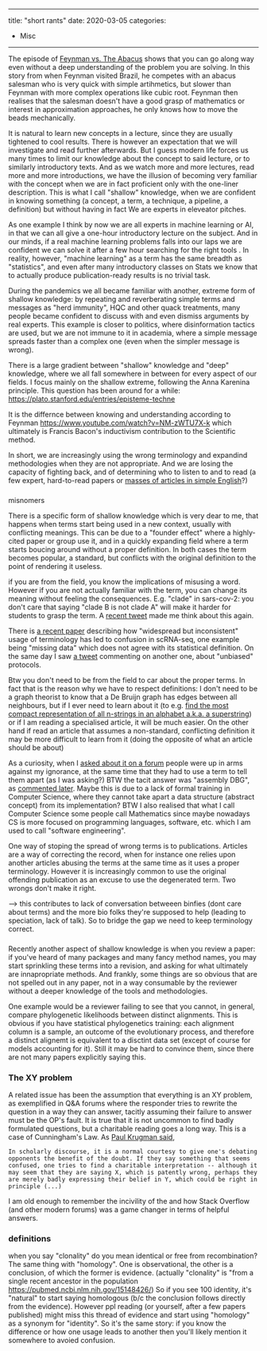 
---
title: "short rants"
date: 2020-03-05
categories:
  - Misc
---

The episode of [Feynman vs. The Abacus](https://www.ee.ryerson.ca/~elf/abacus/feynman.html) shows that you can go along
way even without a deep understanding of the problem you are solving.
In this story from when Feynman visited Brazil, he competes with an abacus salesman who is very quick with simple artihmetics, 
but slower than Feynman with more complex operations like cubic root.
Feynman then realises that the salesman doesn't have a good grasp of mathematics or interest in approximation approaches, he
only knows how to move the beads mechanically.


It is natural to learn new concepts in a lecture, since they are usually tightened to cool results. 
There is however an expectation that we will investigate and read further afterwards. 
But I guess modern life forces us many times to limit our knowledge about the concept to said lecture, or to similarly
introductory texts.
And as we watch more and more lectures, read more and more introductions, we have the illusion of becoming very familiar 
with the concept when we are in fact proficient only with the one-liner description.
This is what I call "shallow" knowledge, when we are confident in knowing something (a concept, a term, a technique, a
pipeline, a definition) but without having in fact 
We are experts in eleveator pitches. 

As one example I think by now we are all experts in machine 
learning or AI, in that we can all give a one-hour introductory lecture on the subject. And in our minds, if a real
machine learning problems falls into our laps we are confident we can solve it after a few hour searching for the right
tools . In reality, however, "machine learning" as a term has the same breadth as "statistics", and even after many
introductory classes on Stats we know that to actually produce publication-ready results is no trivial task.

During the pandemics we all became familiar with another, extreme form of shallow knowledge: by repeating and reverberating simple terms and 
messages as "herd immunity", HQC and other quack treatments, many people became confident to discuss with and even
dismiss arguments by real experts. 
This example is closer to politics, where disinformation tactics are used, but we are not immune to it in academia,
where a simple message spreads faster than a complex one (even when the simpler message is wrong). 

There is a large gradient between "shallow" knowledge and "deep" knowledge, where we all fall somewhere in between for
every aspect of our fields. 
I focus mainly on the shallow extreme, following the Anna Karenina principle.
This question has been around for a while: https://plato.stanford.edu/entries/episteme-techne

It is the differnce between knowing and understanding according to Feynman https://www.youtube.com/watch?v=NM-zWTU7X-k
which ultimately is Francis Bacon's inductivism contribution to the Scientific method.


In short, we are increasingly using the wrong terminology and expandind methodologies when they are not appropriate.
And we are losing the capacity of fighting back, and of determining who to listen to and to read (a few expert,
hard-to-read papers or [masses of articles in simple English](https://royalsocietypublishing.org/doi/10.1098/rspb.2020.2581)?)

###

misnomers

There is a specific form of shallow knowledge which is very dear to me, that happens when terms start being used in a
new context, usually with conflicting meanings.
This can be due to a "founder effect" where a highly-cited paper or group use it, and in a quickly expanding field where a
term starts boucing around without a proper definition.
In both cases the term becomes popular, a standard, but conflicts with the original definition to the point of rendering
it useless.

if you are from the field, you know the implications of misusing a word. However if you are not actually familiar with
the term, you can change its meaning without feeling the consequences. E.g. "clade" in sars-cov-2: you don't care that
saying "clade B is not clade A" will make it harder for students to grasp the term.
A [recent tweet](https://twitter.com/leomrtns/status/1369437415388102663) made me think about this again. 

There is [a recent paper](https://www.nature.com/articles/s41588-021-00873-4) describing how "widespread but 
inconsistent" usage of terminology has led to confusion in
scRNA-seq, one example being "missing data" which does not agree with its statistical definition.
On the same day I saw [a tweet](https://twitter.com/hjpimentel/status/1397371882450554881) commenting on another one,
about "unbiased" protocols. 

Btw you don't need to be from the field to car about the proper terms. In fact that is the reason why we have to respect
definitions: I don't need to be a graph theorist to know that a De Bruijn graph has edges between all neighbours, but if
I ever need to learn about it (to e.g. [find the most compact representation of all n-strings in an
alphabet a.k.a. a superstring](https://en.wikipedia.org/wiki/De_Bruijn_sequence)) or if I am reading a specialised article,
it will be much easier.
On the other hand if read an article that assumes a non-standard, conflicting definition it may be more difficult to learn from it (doing
the opposite of what an article should be about)

As a curiosity, when I [asked about it on a forum](https://bioinformatics.stackexchange.com/questions/146/how-to-make-a-distinction-between-the-classical-de-bruijn-graph-and-the-one-de)
people were up in arms against my ignorance, at the same time that they had to use a term to tell them apart (as I was
asking?)
BTW the tacit answer was "assembly DBG", as [commented later](https://lh3.github.io/2017/11/15/on-assembly-de-bruijn-graphs).
Maybe this is due to a lack of formal training in Computer Science, where they cannot take apart a data structure
(abstract concept) from its implementation?
BTW I also realised that what I call Computer Science some people call Mathematics since maybe nowadays CS is more
focused on programming languages, software, etc. which I am used to call "software engineering".

One way of stoping the spread of wrong terms is to publications. Articles are a way of correcting the record, when for
instance one relies upon another articles abusing the terms at the same time as it uses a proper terminology. However it
is increasingly common to use the original offending publication as an excuse to use the degenerated term. Two wrongs
don't make it right. 

--> this contributes to lack of conversation betweeen binfies (dont care about terms) and the more bio folks they're
supposed to help (leading to speciation, lack of talk). So to bridge the gap we need to keep terminology correct.

###

Recently another aspect of shallow knowledge is when you review a paper: if you've heard of many packages and many fancy
method names, you may start sprinkling these terms into a revision, and asking for what ultimately are innapropriate methods.
And frankly, some things are so obvious that are not spelled out in any paper, not in a way consumable by the reviewer
without a deeper knowledge of the tools and methodologies. 

One example would be a reviewer failing to see that you cannot, in general, compare phylogenetic likelihoods between distinct alignments.
This is obvious if you have statistical phylogenetics training: each alignment column is a sample, an outcome of the
evolutionary process, and therefore a distinct alignemt is equivalent to a disctint data set (except of course for
models accounting for it).
Still it may be hard to convince them, since there are not many papers explicitly saying this. 

### The XY problem 
A related issue has been the assumption that everything is an XY problem, as exemplified in Q&A forums where the
responder tries to rewrite the question in a way they can answer, tacitly assuming their failure to answer must be the
OP's fault. 
It is true that it is not uncommon to find badly formulated questions, but a charitable reading goes a long way. This is
a case of Cunningham's Law.
As [Paul Krugman said](https://web.mit.edu/krugman/www/ricardo.htm),

```
In scholarly discourse, it is a normal courtesy to give one's debating opponents the benefit of the doubt. If they say something that seems confused, one tries to find a charitable interpretation -- although it may seem that they are saying X, which is patently wrong, perhaps they are merely badly expressing their belief in Y, which could be right in principle (...) 
```


I am old enough to remember the incivility of the <mailing lists> and how Stack Overflow (and other modern forums) was a game changer in terms of
helpful answers.

### definitions

when you say "clonality" do you mean identical or free from recombination? The same thing with "homology". One is
observational, the other is a conclusion, of which the former is evidence. (actually "clonality" is "from a single
recent ancestor in the population https://pubmed.ncbi.nlm.nih.gov/15148426/)
So if you see 100 identity, it's "natural" to start saying homologous (b/c the conclusion follows directly from the
evidence). However ppl reading (or yourself, after a few papers published) might miss this thread of evidence and start
using "homology" as a synonym for "identity".
So it's the same story: if you know the difference or how one usage leads to another then you'll likely mention it
somewhere to avoied confusion.

